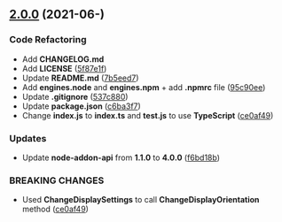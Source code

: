 ## [2.0.0](https://github.com/dov118/change-display-settings-native/compare/1.0.0...2.0.0) (2021-06-)

### Code Refactoring
* Add **CHANGELOG.md**
* Add **LICENSE** ([5f87e1f](https://github.com/dov118/change-display-settings-native/commit/5f87e1f293118034587282501b1d9a03ccd73433))
* Update **README.md** ([7b5eed7](https://github.com/dov118/change-display-settings-native/commit/7b5eed78f45817ca7d49863f26f8a7a3e22b80cb))
* Add **engines.node** and **engines.npm** + add **.npmrc** file ([95c90ee](https://github.com/dov118/change-display-settings-native/commit/95c90eef94a14b4e46f97947c608e9ae578f0c54))
* Update **.gitignore** ([537c880](https://github.com/dov118/change-display-settings-native/commit/537c8800d03e203038e1e1eda90d4860907d3f9d))
* Update **package.json**  ([c6ba3f7](https://github.com/dov118/change-display-settings-native/commit/c6ba3f7b043b596153156ef8416bd5c11a0d43f1))
* Change **index.js** to **index.ts** and **test.js** to use **TypeScript** ([ce0af49](https://github.com/dov118/change-display-settings-native/commit/ce0af49e4804e3a72448467528d4d5ca42d71a5f))

### Updates
* Update **node-addon-api** from **1.1.0** to **4.0.0** ([f6bd18b](https://github.com/dov118/change-display-settings-native/commit/f6bd18bc6a8cd3c066dba474483aa86fef9bd625))

### BREAKING CHANGES
* Used **ChangeDisplaySettings** to call **ChangeDisplayOrientation** method ([ce0af49](https://github.com/dov118/change-display-settings-native/commit/ce0af49e4804e3a72448467528d4d5ca42d71a5f))
